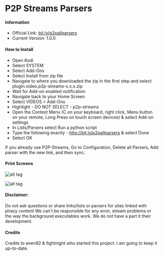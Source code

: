 # P2P Streams Parsers

#### Information

- Official Link: [bit.ly/p2pallparsers](http://bit.ly/p2pallparsers)
- Current Version: 1.0.0

#### How to Install

- Open Kodi
- Select SYSTEM
- Select Add-Ons
- Select Install from zip file
- Navigate to where you downloaded the zip in the first step and select plugin.video.p2p-streams-x.x.x.zip
- Wait for Add-on enabled notification
- Navigate back to your Home Screen
- Select VIDEOS > Add-Ons
- Highlight - DO NOT SELECT - p2p-streams
- Open the Context Menu (C on your keyboard, right click, Menu button on your remote, Long Press on touch screen devices) & select Add-on settings
- In Lists/Parsers select Run a python script
- Type the following exactly - http://bit.ly/p2pallparsers & select Done
- Select OK

If you already use P2P-Streams, Go to Configuration, Delete all Parsers, Add parser with the new link, and then sync.

#### Print Screens
![alt tag](http://i.imgur.com/0KkwRyr.png)

![alt tag](http://i.imgur.com/JI6U2vJ.png)

#### Disclaimer:
Do not ask questions or share links/lists or parsers for sites linked with piracy content
We can't be responsible for any error, stream problems or the way the background executables work. We do not have a part it their development.

#### Credits

Credits to enen92 & fightnight who started this project. I am going to keep it up-to-date.
